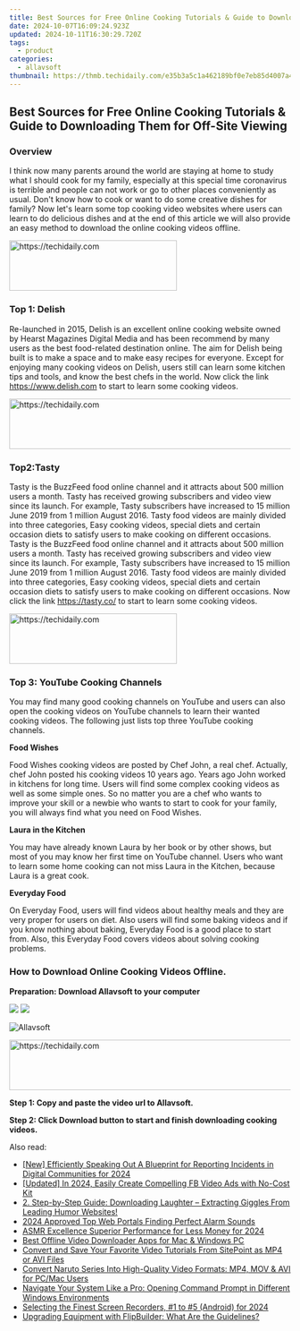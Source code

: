 ```yaml
---
title: Best Sources for Free Online Cooking Tutorials & Guide to Downloading Them for Off-Site Viewing
date: 2024-10-07T16:09:24.923Z
updated: 2024-10-11T16:30:29.720Z
tags:
  - product
categories:
  - allavsoft
thumbnail: https://thmb.techidaily.com/e35b3a5c1a462189bf0e7eb85d4007a41df15f6c2fae50b407ca5b13b61d24c2.jpg
---
```


## Best Sources for Free Online Cooking Tutorials & Guide to Downloading Them for Off-Site Viewing

### Overview

I think now many parents around the world are staying at home to study what I should cook for my family, especially at this special time coronavirus is terrible and people can not work or go to other places conveniently as usual. Don't know how to cook or want to do some creative dishes for family? Now let's learn some top cooking video websites where users can learn to do delicious dishes and at the end of this article we will also provide an easy method to download the online cooking videos offline.

<!-- affiliate ads begin -->
<a href="https://malaysia-healthcare-travel-council.pxf.io/c/5597632/1557746/17382" target="_top" id="1557746">
  <img src="//a.impactradius-go.com/display-ad/17382-1557746" border="0" alt="https://techidaily.com" width="300" height="90"/>
</a>
<img height="0" width="0" src="https://malaysia-healthcare-travel-council.pxf.io/i/5597632/1557746/17382" style="position:absolute;visibility:hidden;" border="0" />
<!-- affiliate ads end -->

### Top 1: Delish

Re-launched in 2015, Delish is an excellent online cooking website owned by Hearst Magazines Digital Media and has been recommend by many users as the best food-related destination online. The aim for Delish being built is to make a space and to make easy recipes for everyone. Except for enjoying many cooking videos on Delish, users still can learn some kitchen tips and tools, and know the best chefs in the world. Now click the link <https://www.delish.com> to start to learn some cooking videos.

<!-- affiliate ads begin -->
<a href="https://aligracehair.sjv.io/c/5597632/2047366/19272" target="_top" id="2047366">
  <img src="//a.impactradius-go.com/display-ad/19272-2047366" border="0" alt="https://techidaily.com" width="728" height="90"/>
</a>
<img height="0" width="0" src="https://aligracehair.sjv.io/i/5597632/2047366/19272" style="position:absolute;visibility:hidden;" border="0" />
<!-- affiliate ads end -->

### Top2:Tasty

Tasty is the BuzzFeed food online channel and it attracts about 500 million users a month. Tasty has received growing subscribers and video view since its launch. For example, Tasty subscribers have increased to 15 million June 2019 from 1 million August 2016\. Tasty food videos are mainly divided into three categories, Easy cooking videos, special diets and certain occasion diets to satisfy users to make cooking on different occasions.  
Tasty is the BuzzFeed food online channel and it attracts about 500 million users a month. Tasty has received growing subscribers and video view since its launch. For example, Tasty subscribers have increased to 15 million June 2019 from 1 million August 2016\. Tasty food videos are mainly divided into three categories, Easy cooking videos, special diets and certain occasion diets to satisfy users to make cooking on different occasions. Now click the link <https://tasty.co/> to start to learn some cooking videos.

<!-- affiliate ads begin -->
<a href="https://aligracehair.sjv.io/c/5597632/1880972/19272" target="_top" id="1880972">
  <img src="//a.impactradius-go.com/display-ad/19272-1880972" border="0" alt="https://techidaily.com" width="300" height="90"/>
</a>
<img height="0" width="0" src="https://aligracehair.sjv.io/i/5597632/1880972/19272" style="position:absolute;visibility:hidden;" border="0" />
<!-- affiliate ads end -->

### Top 3: YouTube Cooking Channels

You may find many good cooking channels on YouTube and users can also open the cooking videos on YouTube channels to learn their wanted cooking videos. The following just lists top three YouTube cooking channels.

**Food Wishes**

Food Wishes cooking videos are posted by Chef John, a real chef. Actually, chef John posted his cooking videos 10 years ago. Years ago John worked in kitchens for long time. Users will find some complex cooking videos as well as some simple ones. So no matter you are a chef who wants to improve your skill or a newbie who wants to start to cook for your family, you will always find what you need on Food Wishes.

**Laura in the Kitchen**

You may have already known Laura by her book or by other shows, but most of you may know her first time on YouTube channel. Users who want to learn some home cooking can not miss Laura in the Kitchen, because Laura is a great cook.

**Everyday Food**

On Everyday Food, users will find videos about healthy meals and they are very proper for users on diet. Also users will find some baking videos and if you know nothing about baking, Everyday Food is a good place to start from. Also, this Everyday Food covers videos about solving cooking problems.

### How to Download Online Cooking Videos Offline.

**Preparation: Download Allavsoft to your computer**

[![](https://www.allavsoft.com/how-to/../images/how-to/free-download-win.jpg)](https://tools.techidaily.com/allavsoft/products/) [![](https://www.allavsoft.com/how-to/../images/how-to/free-download-mac.jpg)](https://tools.techidaily.com/allavsoft/products/)

![Allavsoft](https://www.allavsoft.com/how-to/../images/allavsoft/screen-shot-600.jpg)

<!-- affiliate ads begin -->
<a href="https://ephamedtechinc.pxf.io/c/5597632/2136619/26400" target="_top" id="2136619">
  <img src="//a.impactradius-go.com/display-ad/26400-2136619" border="0" alt="https://techidaily.com" width="728" height="90"/>
</a>
<img height="0" width="0" src="https://ephamedtechinc.pxf.io/i/5597632/2136619/26400" style="position:absolute;visibility:hidden;" border="0" />
<!-- affiliate ads end -->

**Step 1: Copy and paste the video url to Allavsoft.**

**Step 2: Click Download button to start and finish downloading cooking videos.**

<ins class="adsbygoogle"
     style="display:block"
     data-ad-format="autorelaxed"
     data-ad-client="ca-pub-7571918770474297"
     data-ad-slot="1223367746"></ins>

<ins class="adsbygoogle"
     style="display:block"
     data-ad-client="ca-pub-7571918770474297"
     data-ad-slot="8358498916"
     data-ad-format="auto"
     data-full-width-responsive="true"></ins>

<span class="atpl-alsoreadstyle">Also read:</span>
<div><ul>
<li><a href="https://discord-videos.techidaily.com/new-efficiently-speaking-out-a-blueprint-for-reporting-incidents-in-digital-communities-for-2024/"><u>[New] Efficiently Speaking Out A Blueprint for Reporting Incidents in Digital Communities for 2024</u></a></li>
<li><a href="https://facebook-video-files.techidaily.com/updated-in-2024-easily-create-compelling-fb-video-ads-with-no-cost-kit/"><u>[Updated] In 2024, Easily Create Compelling FB Video Ads with No-Cost Kit</u></a></li>
<li><a href="https://win-marvelous.techidaily.com/2-step-by-step-guide-downloading-laughter-extracting-giggles-from-leading-humor-websites/"><u>2. Step-by-Step Guide: Downloading Laughter – Extracting Giggles From Leading Humor Websites!</u></a></li>
<li><a href="https://some-guidance.techidaily.com/2024-approved-top-web-portals-finding-perfect-alarm-sounds/"><u>2024 Approved Top Web Portals Finding Perfect Alarm Sounds</u></a></li>
<li><a href="https://article-files.techidaily.com/asmr-excellence-superior-performance-for-less-money-for-2024/"><u>ASMR Excellence Superior Performance for Less Money for 2024</u></a></li>
<li><a href="https://win-marvelous.techidaily.com/best-offline-video-downloader-apps-for-mac-and-windows-pc/"><u>Best Offline Video Downloader Apps for Mac & Windows PC</u></a></li>
<li><a href="https://win-marvelous.techidaily.com/convert-and-save-your-favorite-video-tutorials-from-sitepoint-as-mp4-or-avi-files/"><u>Convert and Save Your Favorite Video Tutorials From SitePoint as MP4 or AVI Files</u></a></li>
<li><a href="https://win-marvelous.techidaily.com/convert-naruto-series-into-high-quality-video-formats-mp4-mov-and-avi-for-pcmac-users/"><u>Convert Naruto Series Into High-Quality Video Formats: MP4, MOV & AVI for PC/Mac Users</u></a></li>
<li><a href="https://techno-recovery.techidaily.com/navigate-your-system-like-a-pro-opening-command-prompt-in-different-windows-environments/"><u>Navigate Your System Like a Pro: Opening Command Prompt in Different Windows Environments</u></a></li>
<li><a href="https://remote-screen-capture.techidaily.com/selecting-the-finest-screen-recorders-1-to-5-android-for-2024/"><u>Selecting the Finest Screen Recorders, #1 to #5 (Android) for 2024</u></a></li>
<li><a href="https://win-marvelous.techidaily.com/upgrading-equipment-with-flipbuilder-what-are-the-guidelines/"><u>Upgrading Equipment with FlipBuilder: What Are the Guidelines?</u></a></li>
</ul></div>


